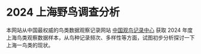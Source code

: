 # 2024 上海野鸟调查分析

本网站从中国最权威的鸟类数据观察记录网站 [中国观鸟记录中心](https://www.birdreport.cn/) 获取 2024 年度上海鸟类观察数据样本，从鸟种记录频次、多样性等方面，试图初步分析探讨一下上海一鸟类的现状。
